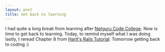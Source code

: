 ```yaml
---
layout: post
title: Get back to learning
---
```

I had quite a long break from learning after [Netguru Code College](https://kubasemczuk.github.io/netguru-code-college/). Now is time to get back to learning. Today, to remind myself what I was doing lastly, I reread Chapter 8 from [Hartl's Rails Tutorial](https://www.railstutorial.org/). Tomorrow getting back to coding :)
